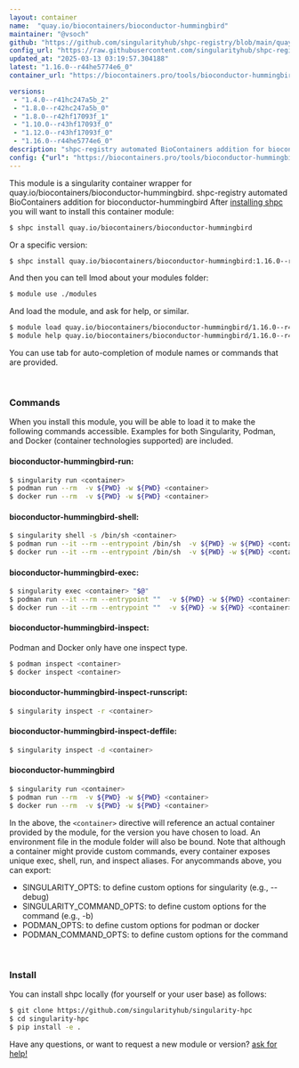 ```yaml
---
layout: container
name:  "quay.io/biocontainers/bioconductor-hummingbird"
maintainer: "@vsoch"
github: "https://github.com/singularityhub/shpc-registry/blob/main/quay.io/biocontainers/bioconductor-hummingbird/container.yaml"
config_url: "https://raw.githubusercontent.com/singularityhub/shpc-registry/main/quay.io/biocontainers/bioconductor-hummingbird/container.yaml"
updated_at: "2025-03-13 03:19:57.304188"
latest: "1.16.0--r44he5774e6_0"
container_url: "https://biocontainers.pro/tools/bioconductor-hummingbird"

versions:
 - "1.4.0--r41hc247a5b_2"
 - "1.8.0--r42hc247a5b_0"
 - "1.8.0--r42hf17093f_1"
 - "1.10.0--r43hf17093f_0"
 - "1.12.0--r43hf17093f_0"
 - "1.16.0--r44he5774e6_0"
description: "shpc-registry automated BioContainers addition for bioconductor-hummingbird"
config: {"url": "https://biocontainers.pro/tools/bioconductor-hummingbird", "maintainer": "@vsoch", "description": "shpc-registry automated BioContainers addition for bioconductor-hummingbird", "latest": {"1.16.0--r44he5774e6_0": "sha256:948426b4396d25465baa942f5077ef581e37b8d93e5815f843198227bc2e347c"}, "tags": {"1.4.0--r41hc247a5b_2": "sha256:fcbfa9691dfad0dad2ff308bb91ffa807a0e0f4c161bb04e2a8902f738b857d1", "1.8.0--r42hc247a5b_0": "sha256:e09bc14e803707ceff8efd24a143b334b129c02c60c1d0a7fbd36ab014f4d0a0", "1.8.0--r42hf17093f_1": "sha256:3c1f2e1c7ffb6e49b98bdf0f0ca9554c165e42c410bf374272d8ec6a280470de", "1.10.0--r43hf17093f_0": "sha256:2c136c18b9787d58cc73cefb47e422eac85bae8020e7fadc89ee1ad7b1336df2", "1.12.0--r43hf17093f_0": "sha256:2a4545ec53c1861e37e1f0221266d313effb32c51c20d4b68dd08350765527e1", "1.16.0--r44he5774e6_0": "sha256:948426b4396d25465baa942f5077ef581e37b8d93e5815f843198227bc2e347c"}, "docker": "quay.io/biocontainers/bioconductor-hummingbird"}
---
```


This module is a singularity container wrapper for quay.io/biocontainers/bioconductor-hummingbird.
shpc-registry automated BioContainers addition for bioconductor-hummingbird
After [installing shpc](#install) you will want to install this container module:


```bash
$ shpc install quay.io/biocontainers/bioconductor-hummingbird
```

Or a specific version:

```bash
$ shpc install quay.io/biocontainers/bioconductor-hummingbird:1.16.0--r44he5774e6_0
```

And then you can tell lmod about your modules folder:

```bash
$ module use ./modules
```

And load the module, and ask for help, or similar.

```bash
$ module load quay.io/biocontainers/bioconductor-hummingbird/1.16.0--r44he5774e6_0
$ module help quay.io/biocontainers/bioconductor-hummingbird/1.16.0--r44he5774e6_0
```

You can use tab for auto-completion of module names or commands that are provided.

<br>

### Commands

When you install this module, you will be able to load it to make the following commands accessible.
Examples for both Singularity, Podman, and Docker (container technologies supported) are included.

#### bioconductor-hummingbird-run:

```bash
$ singularity run <container>
$ podman run --rm  -v ${PWD} -w ${PWD} <container>
$ docker run --rm  -v ${PWD} -w ${PWD} <container>
```

#### bioconductor-hummingbird-shell:

```bash
$ singularity shell -s /bin/sh <container>
$ podman run --it --rm --entrypoint /bin/sh  -v ${PWD} -w ${PWD} <container>
$ docker run --it --rm --entrypoint /bin/sh  -v ${PWD} -w ${PWD} <container>
```

#### bioconductor-hummingbird-exec:

```bash
$ singularity exec <container> "$@"
$ podman run --it --rm --entrypoint ""  -v ${PWD} -w ${PWD} <container> "$@"
$ docker run --it --rm --entrypoint ""  -v ${PWD} -w ${PWD} <container> "$@"
```

#### bioconductor-hummingbird-inspect:

Podman and Docker only have one inspect type.

```bash
$ podman inspect <container>
$ docker inspect <container>
```

#### bioconductor-hummingbird-inspect-runscript:

```bash
$ singularity inspect -r <container>
```

#### bioconductor-hummingbird-inspect-deffile:

```bash
$ singularity inspect -d <container>
```



#### bioconductor-hummingbird

```bash
$ singularity run <container>
$ podman run --rm  -v ${PWD} -w ${PWD} <container>
$ docker run --rm  -v ${PWD} -w ${PWD} <container>
```


In the above, the `<container>` directive will reference an actual container provided
by the module, for the version you have chosen to load. An environment file in the
module folder will also be bound. Note that although a container
might provide custom commands, every container exposes unique exec, shell, run, and
inspect aliases. For anycommands above, you can export:

 - SINGULARITY_OPTS: to define custom options for singularity (e.g., --debug)
 - SINGULARITY_COMMAND_OPTS: to define custom options for the command (e.g., -b)
 - PODMAN_OPTS: to define custom options for podman or docker
 - PODMAN_COMMAND_OPTS: to define custom options for the command

<br>

### Install

You can install shpc locally (for yourself or your user base) as follows:

```bash
$ git clone https://github.com/singularityhub/singularity-hpc
$ cd singularity-hpc
$ pip install -e .
```

Have any questions, or want to request a new module or version? [ask for help!](https://github.com/singularityhub/singularity-hpc/issues)